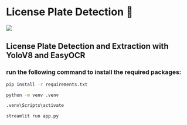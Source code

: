 # License Plate Detection 🚗

![](./license_detection.gif)

## License Plate Detection and Extraction with YoloV8 and EasyOCR


### run the following command to install the required packages:

```bash
pip install -r requirements.txt

python -m venv .venv 

.venv\Scripts\activate        

streamlit run app.py
```


